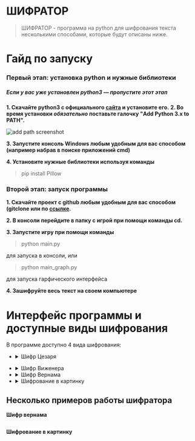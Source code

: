 
<h1 id="-2999">ШИФРАТОР</h1>
<blockquote>
<p>ШИФРАТОР - программа на python для шифрования текста несколькими способами, которые будут описаны ниже.</p>
</blockquote>
<h1 id="-">Гайд по запуску</h1>
<h3 id="-python-"><strong>Первый этап: установка python и нужные библиотеки</strong></h3>
<h5 id="-python3-pygame-">Если у вас уже установлен python3 — пропустите этот этап</h5>
<p><strong>1. Скачайте python3 с официального <a href="https://www.python.org/downloads/">сайта</a> и установите его.</strong> 
<strong>2. Во время установки <em>обязательно</em> поставьте галочку "Add Python 3.x to PATH".</strong></p> <p><img src="https://python-scripts.com/wp-content/uploads/2018/06/win-install-dialog.40e3ded144b0.png" alt="add path screenshot"></p>
<p><strong>3. Запустите консоль Windows любым удобным для вас способом (например набрав в поиске приложений cmd)</strong></p>
<p><strong>4. Установите нужные библиотеки используя команды</strong></p>
<blockquote>
<p>pip install Pillow</p>
</blockquote>
<h3 id="-"><strong>Второй этап: запуск программы</strong></h3>
<p><strong>1. Скачайте проект с github любым удобным для вас способом (gitclone или по <a href="">ссылке</a>.</strong></p>
<p><strong>2. В консоли перейдите в папку с игрой при помощи команды cd.</strong></p>
<p><strong>3. Запустите игру при помощи команды</strong></p>
<blockquote>
<p>python main.py</p>
</blockquote>
<p>для запуска в консоли, или</p>
<blockquote>
<p>python main_graph.py</p>
</blockquote>
<p>для запуска гарфического интерфейса</p>
<p><strong>4. Зашифруйте весь текст на своем компьютере</strong></p>
<h1 id="-"><strong>Интерфейс программы и доступные виды шифрования</strong></h1>
<p>В программе доступно 4 вида шифрования:</p>
<ul>
<li><details><summary>Шифр Цезаря</summary>
Как работает: <a href="https://ru.wikipedia.org/wiki/%D0%A8%D0%B8%D1%84%D1%80_%D0%A6%D0%B5%D0%B7%D0%B0%D1%80%D1%8F">ссылка</a>
  <p>На вход подается файл с текстом, файл куда будет сохранен результат, и сдвиг</p>
  <p>Также есть возможность расшифровать текст методом частотного анализа</p>
<p><img src="https://d.radikal.ru/d30/2104/dd/0ca0a841488c.png" alt="скрин"></li></p>
  </details>
<li><details><summary>Шифр Виженера</summary>
Как работает: <a href="https://ru.wikipedia.org/wiki/%D0%A8%D0%B8%D1%84%D1%80_%D0%92%D0%B8%D0%B6%D0%B5%D0%BD%D0%B5%D1%80%D0%B0">ссылка</a>
  
<p>На вход подается файл с текстом, файл, куда будет сохранен результат и ключевое слово</p>
<p><img src="https://d.radikal.ru/d25/2104/20/22ccacdaccf2.png" alt="скрин"></p></li>
  </details>
<li><details><summary>Шифр Вернама</summary>
Работает почти как шифр Виженера, но генерирует случайный ключ (из сида) такой же по длинне как и шифруемый текст
  <p><img src="https://c.radikal.ru/c02/2104/2c/e60918e1d4ed.png" alt="скрин"></p></li>
</details>
<li><details><summary>Шифрование в картинку</summary>
<p>Зашифровывает текст в случайные пиксели картинки так, что это практически незаметно для человеческого глаза.</p>
  <p>Для шифровки и расшифровки понадобится один и тот же сид</p>
  <p><img src="https://a.radikal.ru/a29/2104/ea/bca59593cdd4.png" alt="скрин"></p></li>
</details>
</ul>
<h2 id="-">Несколько примеров работы шифратора</h2>
<p><strong>Шифр вернама</strong></p>
<p><img src="https://b.radikal.ru/b40/2104/04/476c2d9bac82.png" alt=""></p>
<p><strong>Шифрование в картинку</strong>
<img src="https://d.radikal.ru/d00/2104/63/099a405c47aa.png" alt=""></p>
<p><img src="https://a.radikal.ru/a07/2104/d0/8d66912e2de5.png" alt=""></p>
<p><img src="https://d.radikal.ru/d43/2104/a2/a74f4656723f.png" alt=""></p>
